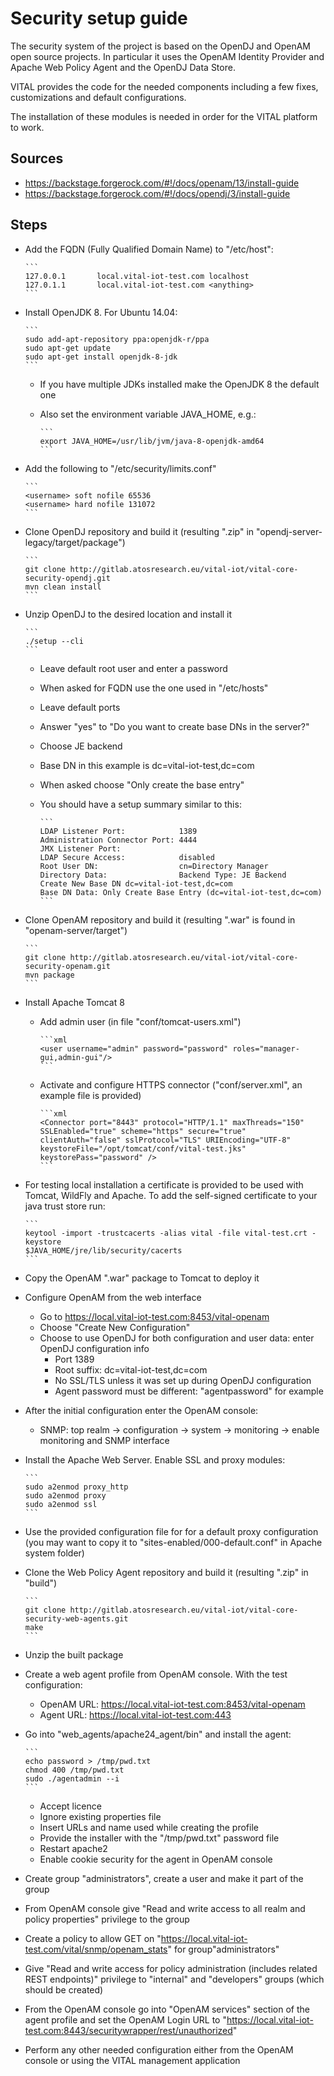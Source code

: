 Security setup guide
====================

The security system of the project is based on the OpenDJ and OpenAM open source projects. In particular it uses the OpenAM Identity Provider and Apache Web Policy Agent and the OpenDJ Data Store.

VITAL provides the code for the needed components including a few fixes, customizations and default configurations.

The installation of these modules is needed in order for the VITAL platform to work.

Sources
-------

* https://backstage.forgerock.com/#!/docs/openam/13/install-guide
* https://backstage.forgerock.com/#!/docs/opendj/3/install-guide

Steps
-----

* Add the FQDN (Fully Qualified Domain Name) to "/etc/host":

      ```
      127.0.0.1       local.vital-iot-test.com localhost
      127.0.1.1       local.vital-iot-test.com <anything>
      ```

* Install OpenJDK 8. For Ubuntu 14.04:

      ```
      sudo add-apt-repository ppa:openjdk-r/ppa
      sudo apt-get update
      sudo apt-get install openjdk-8-jdk
      ```

  * If you have multiple JDKs installed make the OpenJDK 8 the default one
  * Also set the environment variable JAVA_HOME, e.g.:

        ```
        export JAVA_HOME=/usr/lib/jvm/java-8-openjdk-amd64
        ```

* Add the following to "/etc/security/limits.conf"

      ```
      <username> soft nofile 65536
      <username> hard nofile 131072
      ```

* Clone OpenDJ repository and build it (resulting ".zip" in "opendj-server-legacy/target/package")

      ```
      git clone http://gitlab.atosresearch.eu/vital-iot/vital-core-security-opendj.git
      mvn clean install
      ```

* Unzip OpenDJ to the desired location and install it

      ```
      ./setup --cli
      ```

  * Leave default root user and enter a password
  * When asked for FQDN use the one used in "/etc/hosts"
  * Leave default ports
  * Answer "yes" to "Do you want to create base DNs in the server?"
  * Choose JE backend
  * Base DN in this example is dc=vital-iot-test,dc=com
  * When asked choose "Only create the base entry"
  * You should have a setup summary similar to this:

        ```
        LDAP Listener Port:            1389
        Administration Connector Port: 4444
        JMX Listener Port:             
        LDAP Secure Access:            disabled
        Root User DN:                  cn=Directory Manager
        Directory Data:                Backend Type: JE Backend
        Create New Base DN dc=vital-iot-test,dc=com
        Base DN Data: Only Create Base Entry (dc=vital-iot-test,dc=com)
        ```

* Clone OpenAM repository and build it (resulting ".war" is found in "openam-server/target")

      ```
      git clone http://gitlab.atosresearch.eu/vital-iot/vital-core-security-openam.git
      mvn package
      ```

* Install Apache Tomcat 8
  * Add admin user (in file "conf/tomcat-users.xml")

        ```xml
        <user username="admin" password="password" roles="manager-gui,admin-gui"/>
        ```

  * Activate and configure HTTPS connector ("conf/server.xml", an example file is provided)

        ```xml
        <Connector port="8443" protocol="HTTP/1.1" maxThreads="150" SSLEnabled="true" scheme="https" secure="true" clientAuth="false" sslProtocol="TLS" URIEncoding="UTF-8" keystoreFile="/opt/tomcat/conf/vital-test.jks" keystorePass="password" />
        ```

* For testing local installation a certificate is provided to be used with Tomcat, WildFly and Apache. To add the self-signed certificate to your java trust store run:

      ```
      keytool -import -trustcacerts -alias vital -file vital-test.crt -keystore
      $JAVA_HOME/jre/lib/security/cacerts
      ```

* Copy the OpenAM ".war" package to Tomcat to deploy it

* Configure OpenAM from the web interface
  * Go to https://local.vital-iot-test.com:8453/vital-openam
  * Choose "Create New Configuration"
  * Choose to use OpenDJ for both configuration and user data: enter OpenDJ configuration info
    * Port 1389
    * Root suffix: dc=vital-iot-test,dc=com
    * No SSL/TLS unless it was set up during OpenDJ configuration
    * Agent password must be different: "agentpassword" for example

* After the initial configuration enter the OpenAM console:
  * SNMP: top realm -> configuration -> system -> monitoring -> enable monitoring and SNMP interface

* Install the Apache Web Server. Enable SSL and proxy modules:

      ```
      sudo a2enmod proxy_http
      sudo a2enmod proxy
      sudo a2enmod ssl
      ```

* Use the provided configuration file for for a default proxy configuration (you may want to copy it to "sites-enabled/000-default.conf" in Apache system folder)

* Clone the Web Policy Agent repository and build it (resulting ".zip" in "build")

      ```
      git clone http://gitlab.atosresearch.eu/vital-iot/vital-core-security-web-agents.git
      make
      ```

* Unzip the built package 

* Create a web agent profile from OpenAM console. With the test configuration:
  * OpenAM URL: https://local.vital-iot-test.com:8453/vital-openam
  * Agent URL: https://local.vital-iot-test.com:443

* Go into "web_agents/apache24_agent/bin" and install the agent:

      ```
      echo password > /tmp/pwd.txt
      chmod 400 /tmp/pwd.txt
      sudo ./agentadmin --i
      ```
  * Accept licence
  * Ignore existing properties file
  * Insert URLs and name used while creating the profile
  * Provide the installer with the "/tmp/pwd.txt" password file
  * Restart apache2
  * Enable cookie security for the agent in OpenAM console

* Create group "administrators", create a user and make it part of the group

* From OpenAM console give "Read and write access to all realm and policy properties" privilege to the group

* Create a policy to allow GET on "https://local.vital-iot-test.com/vital/snmp/openam_stats" for group"administrators"

* Give "Read and write access for policy administration (includes related REST endpoints)" privilege to "internal" and "developers" groups (which should be created)

* From the OpenAM console go into "OpenAM services" section of the agent profile and set the OpenAM Login URL to "https://local.vital-iot-test.com:8443/securitywrapper/rest/unauthorized"

* Perform any other needed configuration either from the OpenAM console or using the VITAL management application

